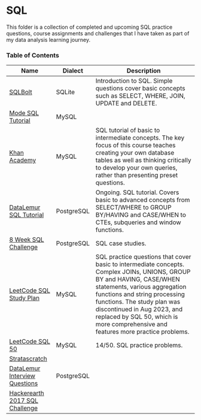 # SQL
This folder is a collection of completed and upcoming SQL practice questions, course assignments and challenges that I have taken as part of my data analysis learning journey. 

### Table of Contents

|Name|Dialect|Description|
|---|---|---|
|[SQLBolt](https://sqlbolt.com)|SQLite|Introduction to SQL. Simple questions cover basic concepts such as SELECT, WHERE, JOIN, UPDATE and DELETE.|
|[Mode SQL Tutorial](https://mode.com/sql-tutorial/)|MySQL||
|[Khan Academy](https://www.khanacademy.org/computing/computer-programming/sql)|MySQL|SQL tutorial of basic to intermediate concepts. The key focus of this course teaches creating your own database tables as well as thinking critically to develop your own queries, rather than presenting preset questions.|
|[DataLemur SQL Tutorial](https://datalemur.com/sql-tutorial)|PostgreSQL|Ongoing. SQL tutorial. Covers basic to advanced concepts from SELECT/WHERE to GROUP BY/HAVING and CASE/WHEN to CTEs, subqueries and window functions.|
|[8 Week SQL Challenge](https://8weeksqlchallenge.com/)|PostgreSQL|SQL case studies.|
|[LeetCode SQL Study Plan](https://github.com/kuehbiko/SQL/tree/main/SQL-LeetCode/SQL%20I)|MySQL|SQL practice questions that cover basic to intermediate concepts. Complex JOINs, UNIONS, GROUP BY and HAVING, CASE/WHEN statements, various aggregation functions and string processing functions. The study plan was discontinued in Aug 2023, and replaced by SQL 50, which is more comprehensive and features more practice problems.|
|[LeetCode SQL 50](https://leetcode.com/studyplan/top-sql-50/)|MySQL|14/50. SQL practice problems.|
|[Stratascratch](https://platform.stratascratch.com/coding)||
|[DataLemur Interview Questions](https://datalemur.com/questions)|PostgreSQL||
|[Hackerearth 2017 SQL Challenge](https://www.hackerearth.com/challenges/competitive/september-sql-challenge/problems)||
